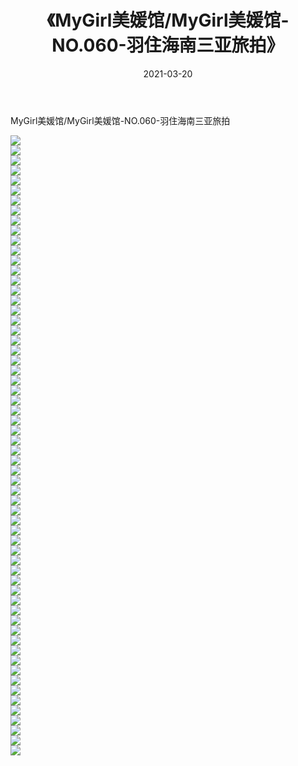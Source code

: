 ﻿---
layout: post
title:  《MyGirl美媛馆/MyGirl美媛馆-NO.060-羽住海南三亚旅拍》
date:   2021-03-20
img: http://pic.660000.xyz/1:/网络美图/2021/MyGirl美媛馆/MyGirl美媛馆-NO.060-羽住海南三亚旅拍/000.jpg
categories: [美女, 清纯, 唯美]
---

MyGirl美媛馆/MyGirl美媛馆-NO.060-羽住海南三亚旅拍

 ![](http://pic.660000.xyz/1:/网络美图/2021/MyGirl美媛馆/MyGirl美媛馆-NO.060-羽住海南三亚旅拍/001.jpg) <br>![](http://pic.660000.xyz/1:/网络美图/2021/MyGirl美媛馆/MyGirl美媛馆-NO.060-羽住海南三亚旅拍/002.jpg) <br>![](http://pic.660000.xyz/1:/网络美图/2021/MyGirl美媛馆/MyGirl美媛馆-NO.060-羽住海南三亚旅拍/003.jpg) <br>![](http://pic.660000.xyz/1:/网络美图/2021/MyGirl美媛馆/MyGirl美媛馆-NO.060-羽住海南三亚旅拍/004.jpg) <br>![](http://pic.660000.xyz/1:/网络美图/2021/MyGirl美媛馆/MyGirl美媛馆-NO.060-羽住海南三亚旅拍/005.jpg) <br>![](http://pic.660000.xyz/1:/网络美图/2021/MyGirl美媛馆/MyGirl美媛馆-NO.060-羽住海南三亚旅拍/006.jpg) <br>![](http://pic.660000.xyz/1:/网络美图/2021/MyGirl美媛馆/MyGirl美媛馆-NO.060-羽住海南三亚旅拍/007.jpg) <br>![](http://pic.660000.xyz/1:/网络美图/2021/MyGirl美媛馆/MyGirl美媛馆-NO.060-羽住海南三亚旅拍/008.jpg) <br>![](http://pic.660000.xyz/1:/网络美图/2021/MyGirl美媛馆/MyGirl美媛馆-NO.060-羽住海南三亚旅拍/009.jpg) <br>![](http://pic.660000.xyz/1:/网络美图/2021/MyGirl美媛馆/MyGirl美媛馆-NO.060-羽住海南三亚旅拍/010.jpg) <br>![](http://pic.660000.xyz/1:/网络美图/2021/MyGirl美媛馆/MyGirl美媛馆-NO.060-羽住海南三亚旅拍/011.jpg) <br>![](http://pic.660000.xyz/1:/网络美图/2021/MyGirl美媛馆/MyGirl美媛馆-NO.060-羽住海南三亚旅拍/012.jpg) <br>![](http://pic.660000.xyz/1:/网络美图/2021/MyGirl美媛馆/MyGirl美媛馆-NO.060-羽住海南三亚旅拍/013.jpg) <br>![](http://pic.660000.xyz/1:/网络美图/2021/MyGirl美媛馆/MyGirl美媛馆-NO.060-羽住海南三亚旅拍/014.jpg) <br>![](http://pic.660000.xyz/1:/网络美图/2021/MyGirl美媛馆/MyGirl美媛馆-NO.060-羽住海南三亚旅拍/015.jpg) <br>![](http://pic.660000.xyz/1:/网络美图/2021/MyGirl美媛馆/MyGirl美媛馆-NO.060-羽住海南三亚旅拍/016.jpg) <br>![](http://pic.660000.xyz/1:/网络美图/2021/MyGirl美媛馆/MyGirl美媛馆-NO.060-羽住海南三亚旅拍/017.jpg) <br>![](http://pic.660000.xyz/1:/网络美图/2021/MyGirl美媛馆/MyGirl美媛馆-NO.060-羽住海南三亚旅拍/018.jpg) <br>![](http://pic.660000.xyz/1:/网络美图/2021/MyGirl美媛馆/MyGirl美媛馆-NO.060-羽住海南三亚旅拍/019.jpg) <br>![](http://pic.660000.xyz/1:/网络美图/2021/MyGirl美媛馆/MyGirl美媛馆-NO.060-羽住海南三亚旅拍/020.jpg) <br>![](http://pic.660000.xyz/1:/网络美图/2021/MyGirl美媛馆/MyGirl美媛馆-NO.060-羽住海南三亚旅拍/021.jpg) <br>![](http://pic.660000.xyz/1:/网络美图/2021/MyGirl美媛馆/MyGirl美媛馆-NO.060-羽住海南三亚旅拍/022.jpg) <br>![](http://pic.660000.xyz/1:/网络美图/2021/MyGirl美媛馆/MyGirl美媛馆-NO.060-羽住海南三亚旅拍/023.jpg) <br>![](http://pic.660000.xyz/1:/网络美图/2021/MyGirl美媛馆/MyGirl美媛馆-NO.060-羽住海南三亚旅拍/024.jpg) <br>![](http://pic.660000.xyz/1:/网络美图/2021/MyGirl美媛馆/MyGirl美媛馆-NO.060-羽住海南三亚旅拍/025.jpg) <br>![](http://pic.660000.xyz/1:/网络美图/2021/MyGirl美媛馆/MyGirl美媛馆-NO.060-羽住海南三亚旅拍/026.jpg) <br>![](http://pic.660000.xyz/1:/网络美图/2021/MyGirl美媛馆/MyGirl美媛馆-NO.060-羽住海南三亚旅拍/027.jpg) <br>![](http://pic.660000.xyz/1:/网络美图/2021/MyGirl美媛馆/MyGirl美媛馆-NO.060-羽住海南三亚旅拍/028.jpg) <br>![](http://pic.660000.xyz/1:/网络美图/2021/MyGirl美媛馆/MyGirl美媛馆-NO.060-羽住海南三亚旅拍/029.jpg) <br>![](http://pic.660000.xyz/1:/网络美图/2021/MyGirl美媛馆/MyGirl美媛馆-NO.060-羽住海南三亚旅拍/030.jpg) <br>![](http://pic.660000.xyz/1:/网络美图/2021/MyGirl美媛馆/MyGirl美媛馆-NO.060-羽住海南三亚旅拍/031.jpg) <br>![](http://pic.660000.xyz/1:/网络美图/2021/MyGirl美媛馆/MyGirl美媛馆-NO.060-羽住海南三亚旅拍/032.jpg) <br>![](http://pic.660000.xyz/1:/网络美图/2021/MyGirl美媛馆/MyGirl美媛馆-NO.060-羽住海南三亚旅拍/033.jpg) <br>![](http://pic.660000.xyz/1:/网络美图/2021/MyGirl美媛馆/MyGirl美媛馆-NO.060-羽住海南三亚旅拍/034.jpg) <br>![](http://pic.660000.xyz/1:/网络美图/2021/MyGirl美媛馆/MyGirl美媛馆-NO.060-羽住海南三亚旅拍/035.jpg) <br>![](http://pic.660000.xyz/1:/网络美图/2021/MyGirl美媛馆/MyGirl美媛馆-NO.060-羽住海南三亚旅拍/036.jpg) <br>![](http://pic.660000.xyz/1:/网络美图/2021/MyGirl美媛馆/MyGirl美媛馆-NO.060-羽住海南三亚旅拍/037.jpg) <br>![](http://pic.660000.xyz/1:/网络美图/2021/MyGirl美媛馆/MyGirl美媛馆-NO.060-羽住海南三亚旅拍/038.jpg) <br>![](http://pic.660000.xyz/1:/网络美图/2021/MyGirl美媛馆/MyGirl美媛馆-NO.060-羽住海南三亚旅拍/039.jpg) <br>![](http://pic.660000.xyz/1:/网络美图/2021/MyGirl美媛馆/MyGirl美媛馆-NO.060-羽住海南三亚旅拍/040.jpg) <br>![](http://pic.660000.xyz/1:/网络美图/2021/MyGirl美媛馆/MyGirl美媛馆-NO.060-羽住海南三亚旅拍/041.jpg) <br>![](http://pic.660000.xyz/1:/网络美图/2021/MyGirl美媛馆/MyGirl美媛馆-NO.060-羽住海南三亚旅拍/042.jpg) <br>![](http://pic.660000.xyz/1:/网络美图/2021/MyGirl美媛馆/MyGirl美媛馆-NO.060-羽住海南三亚旅拍/043.jpg) <br>![](http://pic.660000.xyz/1:/网络美图/2021/MyGirl美媛馆/MyGirl美媛馆-NO.060-羽住海南三亚旅拍/044.jpg) <br>![](http://pic.660000.xyz/1:/网络美图/2021/MyGirl美媛馆/MyGirl美媛馆-NO.060-羽住海南三亚旅拍/045.jpg) <br>![](http://pic.660000.xyz/1:/网络美图/2021/MyGirl美媛馆/MyGirl美媛馆-NO.060-羽住海南三亚旅拍/046.jpg) <br>![](http://pic.660000.xyz/1:/网络美图/2021/MyGirl美媛馆/MyGirl美媛馆-NO.060-羽住海南三亚旅拍/047.jpg) <br>![](http://pic.660000.xyz/1:/网络美图/2021/MyGirl美媛馆/MyGirl美媛馆-NO.060-羽住海南三亚旅拍/048.jpg) <br>![](http://pic.660000.xyz/1:/网络美图/2021/MyGirl美媛馆/MyGirl美媛馆-NO.060-羽住海南三亚旅拍/049.jpg) <br>![](http://pic.660000.xyz/1:/网络美图/2021/MyGirl美媛馆/MyGirl美媛馆-NO.060-羽住海南三亚旅拍/050.jpg) <br>![](http://pic.660000.xyz/1:/网络美图/2021/MyGirl美媛馆/MyGirl美媛馆-NO.060-羽住海南三亚旅拍/051.jpg) <br>![](http://pic.660000.xyz/1:/网络美图/2021/MyGirl美媛馆/MyGirl美媛馆-NO.060-羽住海南三亚旅拍/052.jpg) <br>![](http://pic.660000.xyz/1:/网络美图/2021/MyGirl美媛馆/MyGirl美媛馆-NO.060-羽住海南三亚旅拍/053.jpg) <br>![](http://pic.660000.xyz/1:/网络美图/2021/MyGirl美媛馆/MyGirl美媛馆-NO.060-羽住海南三亚旅拍/054.jpg) <br>![](http://pic.660000.xyz/1:/网络美图/2021/MyGirl美媛馆/MyGirl美媛馆-NO.060-羽住海南三亚旅拍/055.jpg) <br>![](http://pic.660000.xyz/1:/网络美图/2021/MyGirl美媛馆/MyGirl美媛馆-NO.060-羽住海南三亚旅拍/056.jpg) <br>![](http://pic.660000.xyz/1:/网络美图/2021/MyGirl美媛馆/MyGirl美媛馆-NO.060-羽住海南三亚旅拍/057.jpg) <br>![](http://pic.660000.xyz/1:/网络美图/2021/MyGirl美媛馆/MyGirl美媛馆-NO.060-羽住海南三亚旅拍/058.jpg) <br>![](http://pic.660000.xyz/1:/网络美图/2021/MyGirl美媛馆/MyGirl美媛馆-NO.060-羽住海南三亚旅拍/059.jpg) <br>![](http://pic.660000.xyz/1:/网络美图/2021/MyGirl美媛馆/MyGirl美媛馆-NO.060-羽住海南三亚旅拍/060.jpg) <br>![](http://pic.660000.xyz/1:/网络美图/2021/MyGirl美媛馆/MyGirl美媛馆-NO.060-羽住海南三亚旅拍/061.jpg) <br>![](http://pic.660000.xyz/1:/网络美图/2021/MyGirl美媛馆/MyGirl美媛馆-NO.060-羽住海南三亚旅拍/062.jpg) <br>